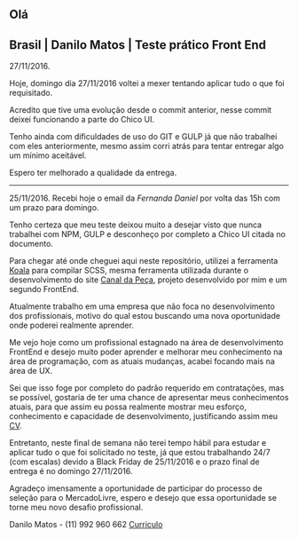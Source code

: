 ## Olá ##
**Brasil | Danilo Matos | Teste prático Front End**
----------
27/11/2016.

Hoje, domingo dia 27/11/2016 voltei a mexer tentando aplicar tudo o que foi requisitado.

Acredito que tive uma evolução desde o commit anterior, nesse commit deixei funcionando a parte do Chico UI.

Tenho ainda com dificuldades de uso do GIT e GULP já que não trabalhei com eles anteriormente, mesmo assim corri atrás para tentar entregar algo um mínimo aceitável.

Espero ter melhorado a qualidade da entrega.

----------
25/11/2016.
Recebi hoje o email da *Fernanda Daniel* por volta das 15h com um prazo para domingo.

Tenho certeza que meu teste deixou muito a desejar visto que nunca trabalhei com NPM, GULP e desconheço por completo a Chico UI citada no documento.

Para chegar até onde cheguei aqui neste repositório, utilizei a ferramenta [Koala](http://koala-app.com/) para compilar SCSS, mesma ferramenta utilizada durante o desenvolvimento do site [Canal da Peça](https://www.canaldapeca.com.br/), projeto desenvolvido por mim e um segundo FrontEnd.

Atualmente trabalho em uma empresa que não foca no desenvolvimento dos profissionais, motivo do qual estou buscando uma nova oportunidade onde poderei realmente aprender.

Me vejo hoje como um profissional estagnado na área de desenvolvimento FrontEnd e desejo muito poder aprender e melhorar meu conhecimento na área de programação, com as atuais mudanças, acabei focando mais na área de UX.

Sei que isso foge por completo do padrão requerido em contratações, mas se possível, gostaria de ter uma chance de apresentar meus conhecimentos atuais, para que assim eu possa realmente mostrar meu esforço, conhecimento e capacidade de desenvolvimento, justificando assim meu [CV](http://danilomatos.com.br/).

Entretanto, neste final de semana não terei tempo hábil para estudar e aplicar tudo o que foi solicitado no teste, já que estou trabalhando 24/7 (com escalas) devido a Black Friday de 25/11/2016 e o prazo final de entrega é no domingo 27/11/2016.

Agradeço imensamente a oportunidade de participar do processo de seleção para o MercadoLivre, espero e desejo que essa oportunidade se torne meu novo desafio profissional.

Danilo Matos - (11) 992 960 662
[Curriculo](http://danilomatos.com.br/)